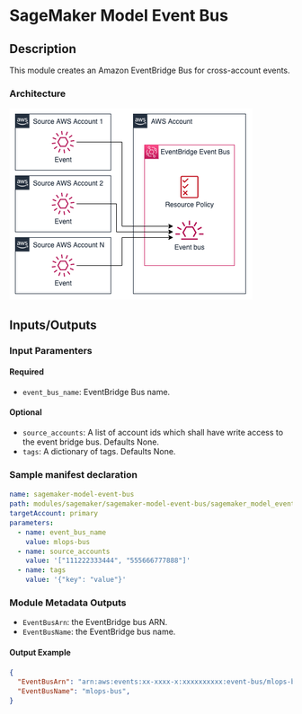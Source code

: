 # SageMaker Model Event Bus

## Description

This module creates an Amazon EventBridge Bus for cross-account events.

### Architecture

![SageMaker Model Event Bus Architecture](docs/_static/architecture.drawio.png "SageMaker Model Event Bus Architecture")

## Inputs/Outputs

### Input Paramenters

#### Required

- `event_bus_name`: EventBridge Bus name.

#### Optional

- `source_accounts`: A list of account ids which shall have write access to the event bridge bus. Defaults None.
- `tags`: A dictionary of tags. Defaults None.

### Sample manifest declaration

```yaml
name: sagemaker-model-event-bus
path: modules/sagemaker/sagemaker-model-event-bus/sagemaker_model_event_bus
targetAccount: primary
parameters:
  - name: event_bus_name
    value: mlops-bus
  - name: source_accounts
    value: '["111222333444", "555666777888"]'
  - name: tags
    value: '{"key": "value"}'
```

### Module Metadata Outputs

- `EventBusArn`: the EventBridge bus ARN.
- `EventBusName`: the EventBridge bus name.

#### Output Example

```json
{
  "EventBusArn": "arn:aws:events:xx-xxxx-x:xxxxxxxxxx:event-bus/mlops-bus",
  "EventBusName": "mlops-bus",
}
```


